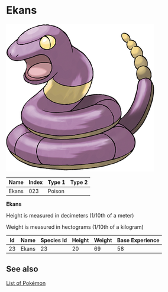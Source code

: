# Ekans


![Ekans](images/023.png)

| **Name** | **Index** | **Type 1** | **Type 2** |
|----|----|----|----|
| Ekans | 023 | Poison  |  |

**Ekans** 


Height is measured in decimeters (1/10th of a meter)

Weight is measured in hectograms (1/10th of a kilogram)

| **Id** | **Name** | **Species Id** | **Height** | **Weight** | **Base Experience** |
|--------|----------|----------------|------------|------------|---------------------|
| 23 | Ekans | 23 | 20 | 69 | 58 |


## See also

[List of Pokémon](../pokemon.md)

